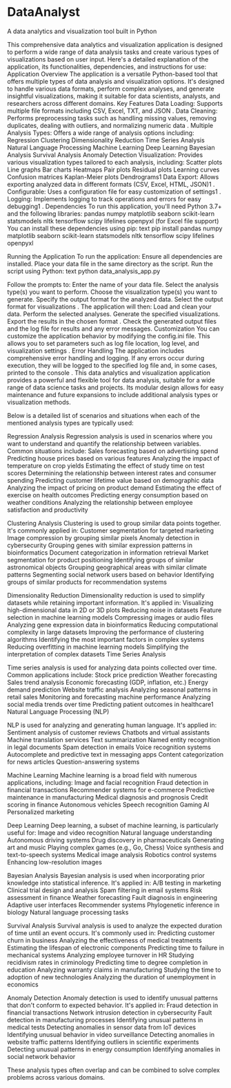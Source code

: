 # DataAnalyst
A data analytics and visualization tool built in Python

This comprehensive data analytics and visualization application is designed to perform a wide range of data analysis tasks and create various types of visualizations based on user input. Here's a detailed explanation of the application, its functionalities, dependencies, and instructions for use:
Application Overview
The application is a versatile Python-based tool that offers multiple types of data analysis and visualization options. It's designed to handle various data formats, perform complex analyses, and generate insightful visualizations, making it suitable for data scientists, analysts, and researchers across different domains.
Key Features
Data Loading: Supports multiple file formats including CSV, Excel, TXT, and JSON
.
Data Cleaning: Performs preprocessing tasks such as handling missing values, removing duplicates, dealing with outliers, and normalizing numeric data
.
Multiple Analysis Types: Offers a wide range of analysis options including:
Regression
Clustering
Dimensionality Reduction
Time Series Analysis
Natural Language Processing
Machine Learning
Deep Learning
Bayesian Analysis
Survival Analysis
Anomaly Detection
Visualization: Provides various visualization types tailored to each analysis, including:
Scatter plots
Line graphs
Bar charts
Heatmaps
Pair plots
Residual plots
Learning curves
Confusion matrices
Kaplan-Meier plots
Dendrograms1
Data Export: Allows exporting analyzed data in different formats (CSV, Excel, HTML, JSON)1
.
Configurable: Uses a configuration file for easy customization of settings1
.
Logging: Implements logging to track operations and errors for easy debugging1
.
Dependencies
To run this application, you'll need Python 3.7+ and the following libraries:
pandas
numpy
matplotlib
seaborn
scikit-learn
statsmodels
nltk
tensorflow
scipy
lifelines
openpyxl (for Excel file support)
You can install these dependencies using pip:
text
pip install pandas numpy matplotlib seaborn scikit-learn statsmodels nltk tensorflow scipy lifelines openpyxl

Running the Application
To run the application:
Ensure all dependencies are installed.
Place your data file in the same directory as the script.
Run the script using Python:
text
python data_analysis_app.py

Follow the prompts to:
Enter the name of your data file.
Select the analysis type(s) you want to perform.
Choose the visualization type(s) you want to generate.
Specify the output format for the analyzed data.
Select the output format for visualizations
.
The application will then:
Load and clean your data.
Perform the selected analyses.
Generate the specified visualizations.
Export the results in the chosen format
.
Check the generated output files and the log file for results and any error messages.
Customization
You can customize the application behavior by modifying the config.ini file. This allows you to set parameters such as log file location, log level, and visualization settings
.
Error Handling
The application includes comprehensive error handling and logging. If any errors occur during execution, they will be logged to the specified log file and, in some cases, printed to the console
.
This data analytics and visualization application provides a powerful and flexible tool for data analysis, suitable for a wide range of data science tasks and projects. Its modular design allows for easy maintenance and future expansions to include additional analysis types or visualization methods.

Below is a detailed list of scenarios and situations when each of the mentioned analysis types are typically used:

Regression Analysis
Regression analysis is used in scenarios where you want to understand and quantify the relationship between variables. Common situations include:
Sales forecasting based on advertising spend
Predicting house prices based on various features
Analyzing the impact of temperature on crop yields
Estimating the effect of study time on test scores
Determining the relationship between interest rates and consumer spending
Predicting customer lifetime value based on demographic data
Analyzing the impact of pricing on product demand
Estimating the effect of exercise on health outcomes
Predicting energy consumption based on weather conditions
Analyzing the relationship between employee satisfaction and productivity

Clustering Analysis
Clustering is used to group similar data points together. It's commonly applied in:
Customer segmentation for targeted marketing
Image compression by grouping similar pixels
Anomaly detection in cybersecurity
Grouping genes with similar expression patterns in bioinformatics
Document categorization in information retrieval
Market segmentation for product positioning
Identifying groups of similar astronomical objects
Grouping geographical areas with similar climate patterns
Segmenting social network users based on behavior
Identifying groups of similar products for recommendation systems

Dimensionality Reduction
Dimensionality reduction is used to simplify datasets while retaining important information. It's applied in:
Visualizing high-dimensional data in 2D or 3D plots
Reducing noise in datasets
Feature selection in machine learning models
Compressing images or audio files
Analyzing gene expression data in bioinformatics
Reducing computational complexity in large datasets
Improving the performance of clustering algorithms
Identifying the most important factors in complex systems
Reducing overfitting in machine learning models
Simplifying the interpretation of complex datasets
Time Series Analysis

Time series analysis is used for analyzing data points collected over time. Common applications include:
Stock price prediction
Weather forecasting
Sales trend analysis
Economic forecasting (GDP, inflation, etc.)
Energy demand prediction
Website traffic analysis
Analyzing seasonal patterns in retail sales
Monitoring and forecasting machine performance
Analyzing social media trends over time
Predicting patient outcomes in healthcare1
Natural Language Processing (NLP)

NLP is used for analyzing and generating human language. It's applied in:
Sentiment analysis of customer reviews
Chatbots and virtual assistants
Machine translation services
Text summarization
Named entity recognition in legal documents
Spam detection in emails
Voice recognition systems
Autocomplete and predictive text in messaging apps
Content categorization for news articles
Question-answering systems

Machine Learning
Machine learning is a broad field with numerous applications, including:
Image and facial recognition
Fraud detection in financial transactions
Recommender systems for e-commerce
Predictive maintenance in manufacturing
Medical diagnosis and prognosis
Credit scoring in finance
Autonomous vehicles
Speech recognition
Gaming AI
Personalized marketing

Deep Learning
Deep learning, a subset of machine learning, is particularly useful for:
Image and video recognition
Natural language understanding
Autonomous driving systems
Drug discovery in pharmaceuticals
Generating art and music
Playing complex games (e.g., Go, Chess)
Voice synthesis and text-to-speech systems
Medical image analysis
Robotics control systems
Enhancing low-resolution images

Bayesian Analysis
Bayesian analysis is used when incorporating prior knowledge into statistical inference. It's applied in:
A/B testing in marketing
Clinical trial design and analysis
Spam filtering in email systems
Risk assessment in finance
Weather forecasting
Fault diagnosis in engineering
Adaptive user interfaces
Recommender systems
Phylogenetic inference in biology
Natural language processing tasks

Survival Analysis
Survival analysis is used to analyze the expected duration of time until an event occurs. It's commonly used in:
Predicting customer churn in business
Analyzing the effectiveness of medical treatments
Estimating the lifespan of electronic components
Predicting time to failure in mechanical systems
Analyzing employee turnover in HR
Studying recidivism rates in criminology
Predicting time to degree completion in education
Analyzing warranty claims in manufacturing
Studying the time to adoption of new technologies
Analyzing the duration of unemployment in economics

Anomaly Detection
Anomaly detection is used to identify unusual patterns that don't conform to expected behavior. It's applied in:
Fraud detection in financial transactions
Network intrusion detection in cybersecurity
Fault detection in manufacturing processes
Identifying unusual patterns in medical tests
Detecting anomalies in sensor data from IoT devices
Identifying unusual behavior in video surveillance
Detecting anomalies in website traffic patterns
Identifying outliers in scientific experiments
Detecting unusual patterns in energy consumption
Identifying anomalies in social network behavior

These analysis types often overlap and can be combined to solve complex problems across various domains.


